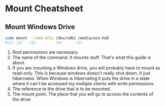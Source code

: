 # Mount Cheatsheet

## Mount Windows Drive

```sh
sudo mount --read-only /dev/sdb2 /media/win-hdd
#(1) (2)   (3)         (4)      (5)
```

1.  Root permissions are necessary
2.  The name of the command.  It mounts stuff.  That's what this guide is about.
3.  If you are mounting a Windows drive, you will probably have to mount as read-only.  This is because windows doesn't
    really shut down.  It just hibernates.  When Windows is hibernating it puts the drive in a state where it can't be
    accessed my multiple clients with write permissions.
4.  The reference to the drive that is to be mounted.
5.  The mount point.  The place that you will go to access the contents of the drive.

